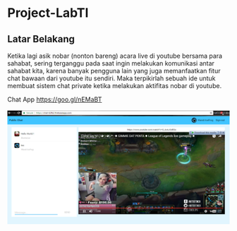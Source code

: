 # Project-LabTI

## Latar Belakang
Ketika lagi asik nobar (nonton bareng) acara live di youtube bersama para sahabat, sering terganggu pada saat ingin melakukan komunikasi antar sahabat kita, karena banyak pengguna lain yang juga memanfaatkan fitur chat bawaan dari youtube itu sendiri. Maka terpikirlah sebuah ide untuk membuat sistem chat private ketika melakukan aktifitas nobar di youtube.

Chat App
https://goo.gl/nEMaBT<br/><br/>
![Alt text](/!WANDIFROG/livestreaming.png)
